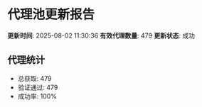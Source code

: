# 代理池更新报告

**更新时间**: 2025-08-02 11:30:36
**有效代理数量**: 479
**更新状态**:  成功

## 代理统计
- 总获取: 479
- 验证通过: 479
- 成功率: 100%
